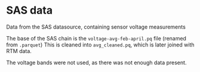 # SAS data
Data from the SAS datasource, containing sensor voltage measurements

The base of the SAS chain is the `voltage-avg-feb-april.pq` file (renamed from `.parquet`)
This is cleaned into `avg_cleaned.pq`, which is later joined with RTM data.

The voltage bands were not used, as there was not enough data present.